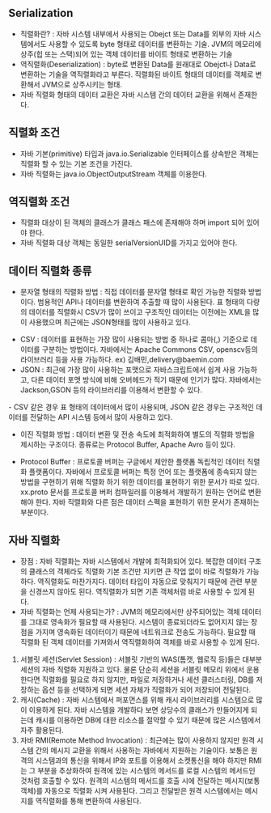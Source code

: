 ## Serialization
- 직렬화란? : 자바 시스템 내부에서 사용되는 Obejct 또는 Data를 외부의 자바 시스템에서도 사용할 수 있도록 byte 형태로 데이터를 변환하는 기술. JVM의 메모리에 상주(힙 또는 스택)되어 있는 객체 데이터를 바이트 형태로 변환하는 기술
- 역직렬화(Deserialization) : byte로 변환된 Data를 원래대로 Obejct나 Data로 변환하는 기술을 역직렬화라고 부른다. 직렬화된 바이트 형태의 데이터를 객체로 변환해서 JVM으로 상주시키는 형태.
- 자바 직렬화 형태의 데이터 교환은 자바 시스템 간의 데이터 교환을 위해서 존재한다.

## 직렬화 조건
- 자바 기본(primitive) 타입과 java.io.Serializable 인터페이스를 상속받은 객체는 직렬화 할 수 있는 기본 조건을 가진다.
- 자바 직렬화는 java.io.ObjectOutputStream 객체를 이용한다.

## 역직렬화 조건
- 직렬화 대상이 된 객체의 클래스가 클래스 패스에 존재해야 하며 import 되어 있어야 한다.
- 자바 직렬화 대상 객체는 동일한 serialVersionUID를 가지고 있어야 한다.

## 데이터 직렬화 종류
- 문자열 형태의 직렬화 방법 : 직접 데이터를 문자열 형태로 확인 가능한 직렬화 방법이다. 범용적인 API나 데이터를 변환하여 추출할 때 많이 사용된다. 표 형태의 다량의 데이터를 직렬화시 CSV가 많이 쓰이고 구조적인 데이터는 이전에는 XML을 많이 사용했으며 최근에는 JSON형태를 많이 사용하고 있다.
<ul>
  <li>CSV : 데이터를 표현하는 가장 많이 사용되는 방법 중 하나로 콤마(,) 기준으로 데이터를 구분하는 방법이다. 자바에서는 Apache Commons CSV, openscv등의 라이브러리 등을 사용 가능하다. ex) 김배민,delivery@baemin.com</li>
  <li>JSON : 최근에 가장 많이 사용하는 포맷으로 자바스크립트에서 쉽게 사용 가능하고, 다른 데이터 포맷 방식에 비해 오버헤드가 적기 때문에 인기가 많다. 자바에서는 Jackson,GSON 등의 라이브러리를 이용해서 변환할 수 있다.</li>
</ul>
- CSV 같은 경우 표 형태의 데이터에서 많이 사용되며, JSON 같은 경우는 구조적인 데이터를 전달하는 API 시스템 등에서 많이 사용하고 있다.

- 이진 직렬화 방법 : 데이터 변환 및 전송 속도에 최적화하여 별도의 직렬화 방법을 제시하는 구조이다. 종류로는 Protocol Buffer, Apache Avro 등이 있다.
<ul>
  <li>Protocol Buffer : 프로토콜 버퍼는 구글에서 제안한 플랫폼 독립적인 데이터 직렬화 플랫폼이다. 자바에서 프로토콜 버퍼는 특정 언어 또는 플랫폼에 종속되지 않는 방법을 구현하기 위해 직렬화 하기 위한 데이터를 표현하기 위한 문서가 따로 있다. xx.proto  문서를 프로토콜 버퍼 컴파일러를 이용해서 개발하기 원하는 언어로 변환해야 한다. 자바 직렬화와 다른 점은 데이터 스펙을 표현하기 위한 문서가 존재하는 부분이다.</li>
</ul>

## 자바 직렬화
- 장점 : 자바 직렬화는 자바 시스템에서 개발에 최적화되어 있다. 복잡한 데이터 구조의 클래스의 객체라도 직렬화 기본 조건만 지키면 큰 작업 없이 바로 직렬화가 가능하다. 역직렬화도 마찬가지다. 데이터 타입이 자동으로 맞춰지기 때문에 관련 부분을 신경쓰지 않아도 된다. 역직렬화가 되면 기존 객체처럼 바로 사용할 수 있게 된다.
- 자바 직렬화는 언제 사용되는가? : JVM의 메모리에서만 상주되어있는 객체 데이터를 그대로 영속화가 필요할 때 사용된다. 시스템이 종료되더라도 없어지지 않는 장점을 가지며 영속화된 데이터이기 때문에 네트워크로 전송도 가능하다. 필요할 때 직렬화 된 객체 데이터를 가져와서 역직렬화하여 객체를 바로 사용할 수 있게 된다.
<ol>
  <li>서블릿 세션(Servlet Session) : 서블릿 기반의 WAS(톰캣, 웹로직 등)들은 대부분 세션의 자바 직렬화 지원하고 있다. 물론 단순히 세션을 서블릿 메모리 위에서 운용한다면 직렬화를 필요로 하지 않지만, 파일로 저장하거나 세션 클러스터링, DB를 저장하는 옵션 등을 선택하게 되면 세션 자체가 직렬화가 되어 저장되어 전달된다.</li>
  <li>캐시(Cache) : 자바 시스템에서 퍼포먼스를 위해 캐시 라이브러리를 시스템으로 많이 이용하게 된다. 자바 시스템을 개발하다 보면 상당수의 클래스가 만들어지게 되는데 캐시를 이용하면 DB에 대한 리소스를 절약할 수 있기 때문에 많은 시스템에서 자주 활용된다.</li>
  <li>자바 RMI(Remote Method Invocation) : 최근에는 많이 사용하지 않지만 원격 시스템 간의 메시지 교환을 위해서 사용하는 자바에서 지원하는 기술이다. 보통은 원격의 시스템과의 통신을 위해서 IP와 포트를 이용해서 소켓통신을 해야 하지만 RMI는 그 부분을 추상화하여 원격에 있는 시스템의 메서드를 로컬 시스템의 메서드인 것처럼 호출할 수 있다. 원격의 시스템의 메서드를 호출 시에 전달하는 메시지(보통 객체)를 자동으로 직렬화 시켜 사용된다. 그리고 전달받은 원격 시스템에서는 메시지를 역직렬화를 통해 변환하여 사용된다. </li>
</ol>
